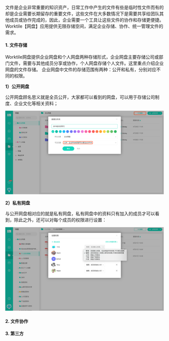 文件是企业非常重要的知识资产，日常工作中产生的文件有些是临时性文件而有的却是企业需要长期留存的重要文件，这些文件在大多数情况下是需要共享给团队其他成员或协作完成的，因此，企业需要一个工具让这些文件的协作和存储更便捷。Worktile【网盘】应用提供无限存储空间，满足企业存储、协作、统一管理文件的需求。

#### 1. 文件存储

Worktile网盘提供企业网盘和个人网盘两种存储形式，企业网盘主要存储公司或部门文件，需要与其他成员分享或协作，个人网盘存储个人文件。这里重点介绍企业网盘的文件存储。
企业网盘中文件的存储范围有两种：公开和私有，分别对应不同的权限。

**1）公开网盘**

公开网盘顾名思义就是全员公开，大家都可以看到的网盘，可以用于存储公司制度、企业文化等相关资料；

![](/assets/网盘-公开网盘.png)

**2）私有网盘**

与公开网盘相对应的就是私有网盘，私有网盘中的资料只有加入的成员才可以看到，除此之外，还可以对每个成员的权限进行设置：

![](/assets/网盘-私有网盘.png)

#### 2. 文件协作


#### 3. 第三方








